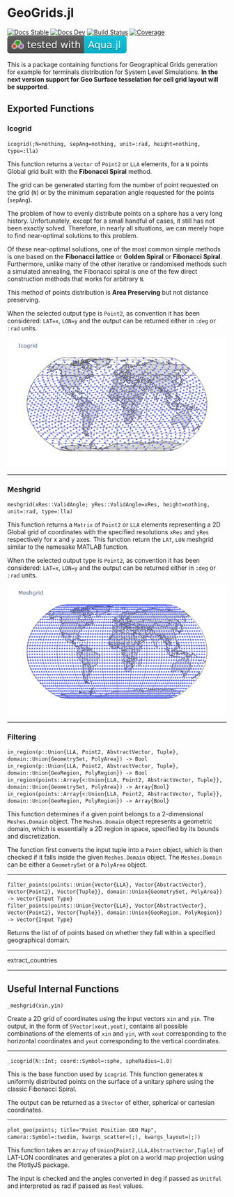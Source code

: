 # GeoGrids.jl

[![Docs Stable](https://img.shields.io/badge/docs-stable-blue.svg)](https://tec-esc-tools.io.esa.int/GeoGrids.jl/stable)
[![Docs Dev](https://img.shields.io/badge/docs-dev-blue.svg)](https://tec-esc-tools.io.esa.int/GeoGrids.jl/dev)
[![Build Status](https://gitlab.esa.int/tec-esc-tools/GeoGrids.jl/badges/main/pipeline.svg)](https://gitlab.esa.int/tec-esc-tools/GeoGrids.jl/pipelines)
[![Coverage](https://gitlab.esa.int/tec-esc-tools/GeoGrids.jl/badges/main/coverage.svg)](https://gitlab.esa.int/tec-esc-tools/GeoGrids.jl/commits/main)
[![Aqua QA](https://raw.githubusercontent.com/JuliaTesting/Aqua.jl/master/badge.svg)](https://github.com/JuliaTesting/Aqua.jl)

This is a package containing functions for Geographical Grids generation for example for terminals distribution for System Level Simulations. **In the next version support for Geo Surface tesselation for cell grid layout will be supported**.

## Exported Functions

### Icogrid

    icogrid(;N=nothing, sepAng=nothing, unit=:rad, height=nothing, type=:lla)

This function returns a `Vector` of `Point2` or `LLA` elements, for a `N` points Global grid built with the **Fibonacci Spiral** method.

The grid can be generated starting fom the number of point requested on the grid (`N`) or by the minimum separation angle requested for the points (`sepAng`).

The problem of how to evenly distribute points on a sphere has a very long history. Unfortunately, except for a small handful of cases, it still has not been exactly solved. Therefore, in nearly all situations, we can merely hope to find near-optimal solutions to this problem.

Of these near-optimal solutions, one of the most common simple methods is one based on the **Fibonacci lattice** or **Golden Spiral** or **Fibonacci Spiral**. Furthermore, unlike many of the other iterative or randomised methods such a simulated annealing, the Fibonacci spiral is one of the few direct construction methods that works for arbitrary `N`.

This method of points distribution is **Area Preserving** but not distance preserving.

When the selected output type is `Point2`, as convention it has been considered: `LAT=x`, `LON=y` and the output can be returned either in `:deg` or `:rad` units.

<p align="center">
  <img src="./docs/img/ico.png" alt="Icogrid"/>
</p>

---

### Meshgrid

	meshgrid(xRes::ValidAngle; yRes::ValidAngle=xRes, height=nothing, unit=:rad, type=:lla)

This function returns a `Matrix` of `Point2` or `LLA` elements representing a 2D Global grid of coordinates with the specified resolutions `xRes` and `yRes` respectively for x and y axes. This function return the `LAT`, `LON` meshgrid similar to the namesake MATLAB function.

When the selected output type is `Point2`, as convention it has been considered: `LAT=x`, `LON=y` and the output can be returned either in `:deg` or `:rad` units.

<p align="center">
  <img src="./docs/img/mesh.png" alt="Meshgrid"/>
</p>

---

### Filtering

    in_region(p::Union{LLA, Point2, AbstractVector, Tuple}, domain::Union{GeometrySet, PolyArea}) -> Bool
    in_region(p::Union{LLA, Point2, AbstractVector, Tuple}, domain::Union{GeoRegion, PolyRegion}) -> Bool
    in_region(points::Array{<:Union{LLA, Point2, AbstractVector, Tuple}}, domain::Union{GeometrySet, PolyArea}) -> Array{Bool}
    in_region(points::Array{<:Union{LLA, Point2, AbstractVector, Tuple}}, domain::Union{GeoRegion, PolyRegion}) -> Array{Bool}

This function determines if a given point belongs to a 2-dimensional `Meshes.Domain` object. The `Meshes.Domain` object represents a geometric domain, which is essentially a 2D region in space, specified by its bounds and discretization. 

The function first converts the input tuple into a `Point` object, which is then checked if it falls inside the given `Meshes.Domain` object.
The `Meshes.Domain` can be either a `GeometrySet` or a `PolyArea` object.

---

    filter_points(points::Union{Vector{LLA}, Vector{AbstractVector}, Vector{Point2}, Vector{Tuple}}, domain::Union{GeometrySet, PolyArea}) -> Vector{Input Type}
    filter_points(points::Union{Vector{LLA}, Vector{AbstractVector}, Vector{Point2}, Vector{Tuple}}, domain::Union{GeoRegion, PolyRegion}) -> Vector{Input Type}
    
Returns the list of of points based on whether they fall within a specified geographical domain.

---

extract_countries

---

## Useful Internal Functions

    _meshgrid(xin,yin)

Create a 2D grid of coordinates using the input vectors `xin` and `yin`.
The output, in the form of `SVector(xout,yout)`, contains all possible combinations of the elements of `xin` and `yin`, with `xout` corresponding to the horizontal coordinates and `yout` corresponding to the vertical coordinates.

---

    _icogrid(N::Int; coord::Symbol=:sphe, spheRadius=1.0)	

This is the base function used by `icogrid`. This function generates `N` uniformly distributed points on the surface of a unitary sphere using the classic Fibonacci Spiral.

The output can be returned as a `SVector` of either, spherical or cartesian coordinates.

---

	plot_geo(points; title="Point Position GEO Map", camera::Symbol=:twodim, kwargs_scatter=(;), kwargs_layout=(;))

This function takes an `Array` of `Union{Point2,LLA,AbstractVector,Tuple}` of LAT-LON coordinates and generates a plot on a world map projection using the PlotlyJS package.

The input is checked and the angles converted in deg if passed as `Unitful` and interpreted as rad if passed as `Real` values.
